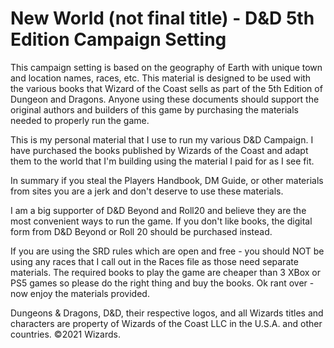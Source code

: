 # New World (not final title) - D&D 5th Edition Campaign Setting

This campaign setting is based on the geography of Earth with unique town and location names, races, etc.  This material is designed to be used with the various books that Wizard of the Coast sells as part of the 5th Edition of Dungeon and Dragons.  Anyone using these documents should support the original authors and builders of this game by purchasing the materials needed to properly run the game.  

This is my personal material that I use to run my various D&D Campaign.  I have purchased the books published by Wizards of the Coast and adapt them to the world that I'm building using the material I paid for as I see fit.  

In summary if you steal the Players Handbook, DM Guide, or other materials from sites  you are a jerk and don't deserve to use these materials.  

I am a big supporter of D&D Beyond and Roll20 and believe they are the most convenient ways to run the game.  If you don't like books, the digital form from D&D Beyond or Roll 20 should be purchased instead.  

If you are using the SRD rules which are open and free - you should NOT be using any races that I call out in the Races file as those need separate materials.  The required books to play the game are cheaper than 3 XBox or PS5 games so please do the right thing and buy the books.  Ok rant over - now enjoy the materials provided.

Dungeons & Dragons, D&D, their respective logos, and all Wizards titles and characters are property of Wizards of the Coast LLC in the U.S.A. and other countries. ©2021 Wizards.

